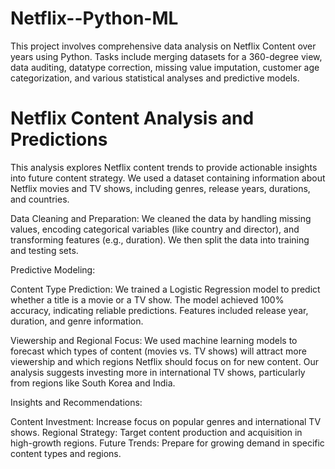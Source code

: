 # Netflix--Python-ML
This project involves comprehensive data analysis on Netflix Content over years using Python. Tasks include merging datasets for a 360-degree view, data auditing, datatype correction, missing value imputation, customer age categorization, and various statistical analyses and predictive models. 

# Netflix Content Analysis and Predictions
This analysis explores Netflix content trends to provide actionable insights into future content strategy. We used a dataset containing information about Netflix movies and TV shows, including genres, release years, durations, and countries.

Data Cleaning and Preparation: We cleaned the data by handling missing values, encoding categorical variables (like country and director), and transforming features (e.g., duration). We then split the data into training and testing sets.

Predictive Modeling:

Content Type Prediction: We trained a Logistic Regression model to predict whether a title is a movie or a TV show. The model achieved 100% accuracy, indicating reliable predictions. Features included release year, duration, and genre information.

Viewership and Regional Focus: We used machine learning models to forecast which types of content (movies vs. TV shows) will attract more viewership and which regions Netflix should focus on for new content. Our analysis suggests investing more in international TV shows, particularly from regions like South Korea and India.

Insights and Recommendations:

Content Investment: Increase focus on popular genres and international TV shows.
Regional Strategy: Target content production and acquisition in high-growth regions.
Future Trends: Prepare for growing demand in specific content types and regions.
